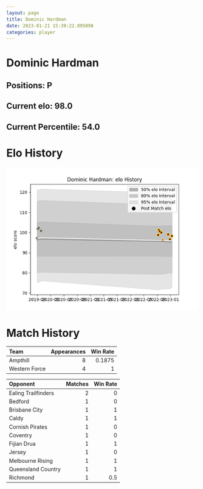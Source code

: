 ```yaml
---  
layout: page  
title: Dominic Hardman  
date: 2023-01-21 15:39:22.895098  
categories: player  
---
```

# Dominic Hardman

## Positions: P

## Current elo: 98.0

## Current Percentile: 54.0

# Elo History


![elo history](history_DominicHardman.png)
# Match History


| Team          |   Appearances |   Win Rate |
|:--------------|--------------:|-----------:|
| Ampthill      |             8 |     0.1875 |
| Western Force |             4 |     1      |

| Opponent            |   Matches |   Win Rate |
|:--------------------|----------:|-----------:|
| Ealing Trailfinders |         2 |        0   |
| Bedford             |         1 |        0   |
| Brisbane City       |         1 |        1   |
| Caldy               |         1 |        1   |
| Cornish Pirates     |         1 |        0   |
| Coventry            |         1 |        0   |
| Fijian Drua         |         1 |        1   |
| Jersey              |         1 |        0   |
| Melbourne Rising    |         1 |        1   |
| Queensland Country  |         1 |        1   |
| Richmond            |         1 |        0.5 |